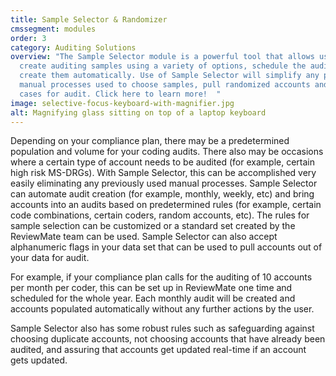 ```yaml
---
title: Sample Selector & Randomizer
cmssegment: modules
order: 3
category: Auditing Solutions
overview: "The Sample Selector module is a powerful tool that allows users to
  create auditing samples using a variety of options, schedule the audits, and
  create them automatically. Use of Sample Selector will simplify any previous
  manual processes used to choose samples, pull randomized accounts and identify
  cases for audit. Click here to learn more!  "
image: selective-focus-keyboard-with-magnifier.jpg
alt: Magnifying glass sitting on top of a laptop keyboard
---
```

Depending on your compliance plan, there may be a predetermined population and volume for your coding audits. There also may be occasions where a certain type of account needs to be audited (for example, certain high risk MS-DRGs). With Sample Selector, this can be accomplished very easily eliminating any previously used manual processes. Sample Selector can automate audit creation (for example, monthly, weekly, etc) and bring accounts into an audits based on predetermined rules (for example, certain code combinations, certain coders, random accounts, etc).  The rules for sample selection can be customized or a standard set created by the ReviewMate team can be used. Sample Selector can also accept alphanumeric flags in your data set that can be used to pull accounts out of your data for audit.

For example, if your compliance plan calls for the auditing of 10 accounts per month per coder, this can be set up in ReviewMate one time and scheduled for the whole year. Each monthly audit will be created and accounts populated automatically without any further actions by the user. 

Sample Selector also has some robust rules such as safeguarding against choosing duplicate accounts, not choosing accounts that have already been audited, and assuring that accounts get updated real-time if an account gets updated.
